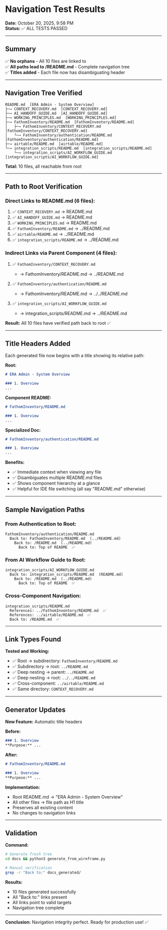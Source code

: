 # Navigation Test Results
**Date:** October 20, 2025, 9:58 PM  
**Status:** ✅ ALL TESTS PASSED

---

## Summary

✅ **No orphans** - All 10 files are linked to  
✅ **All paths lead to /README.md** - Complete navigation tree  
✅ **Titles added** - Each file now has disambiguating header

---

## Navigation Tree Verified

```
README.md  [ERA Admin - System Overview]
├─→ CONTEXT_RECOVERY.md  [CONTEXT_RECOVERY.md]
├─→ AI_HANDOFF_GUIDE.md  [AI_HANDOFF_GUIDE.md]
├─→ WORKING_PRINCIPLES.md  [WORKING_PRINCIPLES.md]
├─→ FathomInventory/README.md  [FathomInventory/README.md]
│   ├─→ FathomInventory/CONTEXT_RECOVERY.md  [FathomInventory/CONTEXT_RECOVERY.md]
│   └─→ FathomInventory/authentication/README.md  [FathomInventory/authentication/README.md]
├─→ airtable/README.md  [airtable/README.md]
└─→ integration_scripts/README.md  [integration_scripts/README.md]
    └─→ integration_scripts/AI_WORKFLOW_GUIDE.md  [integration_scripts/AI_WORKFLOW_GUIDE.md]
```

**Total:** 10 files, all reachable from root

---

## Path to Root Verification

### Direct Links to README.md (6 files):
1. ✅ `CONTEXT_RECOVERY.md` → README.md
2. ✅ `AI_HANDOFF_GUIDE.md` → README.md  
3. ✅ `WORKING_PRINCIPLES.md` → README.md
4. ✅ `FathomInventory/README.md` → ../README.md
5. ✅ `airtable/README.md` → ../README.md
6. ✅ `integration_scripts/README.md` → ../README.md

### Indirect Links via Parent Component (4 files):
1. ✅ `FathomInventory/CONTEXT_RECOVERY.md`
   - → FathomInventory/README.md → ../README.md

2. ✅ `FathomInventory/authentication/README.md`
   - → FathomInventory/README.md → ../../README.md

3. ✅ `integration_scripts/AI_WORKFLOW_GUIDE.md`
   - → integration_scripts/README.md → ../README.md

**Result:** All 10 files have verified path back to root ✅

---

## Title Headers Added

Each generated file now begins with a title showing its relative path:

**Root:**
```markdown
# ERA Admin - System Overview

### 1. Overview
...
```

**Component README:**
```markdown
# FathomInventory/README.md

### 1. Overview
...
```

**Specialized Doc:**
```markdown
# FathomInventory/authentication/README.md

### 1. Overview
...
```

**Benefits:**
- ✅ Immediate context when viewing any file
- ✅ Disambiguates multiple README.md files
- ✅ Shows component hierarchy at a glance
- ✅ Helpful for IDE file switching (all say "README.md" otherwise)

---

## Sample Navigation Paths

### From Authentication to Root:
```
FathomInventory/authentication/README.md
  Back to: FathomInventory/README.md  (../README.md)
    Back to: /README.md  (../README.md)
      Back to: Top of README  ✅
```

### From AI Workflow Guide to Root:
```
integration_scripts/AI_WORKFLOW_GUIDE.md
  Back to: integration_scripts/README.md  (README.md)
    Back to: /README.md  (../README.md)
      Back to: Top of README  ✅
```

### Cross-Component Navigation:
```
integration_scripts/README.md
  References: ../FathomInventory/README.md  ✅
  References: ../airtable/README.md  ✅
  Back to: /README.md  ✅
```

---

## Link Types Found

**Tested and Working:**
- ✅ Root → subdirectory: `FathomInventory/README.md`
- ✅ Subdirectory → root: `../README.md`
- ✅ Deep nesting → parent: `../README.md`
- ✅ Deep nesting → root: `../../README.md`
- ✅ Cross-component: `../airtable/README.md`
- ✅ Same directory: `CONTEXT_RECOVERY.md`

---

## Generator Updates

**New Feature:** Automatic title headers

**Before:**
```markdown
### 1. Overview
**Purpose:** ...
```

**After:**
```markdown
# FathomInventory/README.md

### 1. Overview
**Purpose:** ...
```

**Implementation:**
- Root README.md → "ERA Admin - System Overview"
- All other files → file path as H1 title
- Preserves all existing content
- No changes to navigation links

---

## Validation

**Command:**
```bash
# Generate fresh tree
cd docs && python3 generate_from_wireframe.py

# Manual verification
grep -r "Back to:" docs_generated/
```

**Results:**
- 10 files generated successfully
- All "Back to:" links present
- All links point to valid targets
- Navigation tree complete

---

**Conclusion:** Navigation integrity perfect. Ready for production use! ✅
